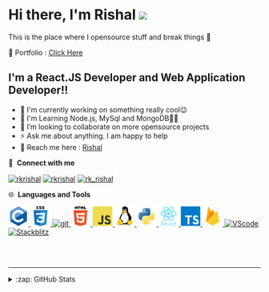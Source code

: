 # Hi there, I'm Rishal <img src="https://media.giphy.com/media/hvRJCLFzcasrR4ia7z/giphy.gif" width="5%"></a>
This is the place where I opensource stuff and break things :rofl: 

💼 Portfolio : [Click Here]()

## I'm a React.JS Developer and Web Application Developer!!

- 🔭 I'm currently working on something really cool😉
- 🌱 I'm Learning Node.js, MySql and MongoDB👨‍💻
- 👯 I’m looking to collaborate on more opensource projects
- ⚡  Ask me about anything. I am happy to help
- 📮 Reach me here : [Rishal](https://www.linkedin.com/in/rkrishal/)

🔗 &nbsp;**Connect with me**
<p align="left">
<a href="https://twitter.com/rkrishal" target="blank"><img align="center" src="https://raw.githubusercontent.com/rahuldkjain/github-profile-readme-generator/master/src/images/icons/Social/twitter.svg" alt="rkrishal" height="30" width="40" /></a>
<a href="https://linkedin.com/in/rkrishal" target="blank"><img align="center" src="https://raw.githubusercontent.com/rahuldkjain/github-profile-readme-generator/master/src/images/icons/Social/linked-in-alt.svg" alt="rkrishal" height="30" width="40" /></a>
<a href="https://instagram.com/rk_rishal" target="blank"><img align="center" src="https://raw.githubusercontent.com/rahuldkjain/github-profile-readme-generator/master/src/images/icons/Social/instagram.svg" alt="rk_rishal" height="30" width="40" /></a>


🌐 &nbsp;**Languages and Tools**

<a href="https://www.cprogramming.com/" target="_blank"> <img src="https://raw.githubusercontent.com/devicons/devicon/master/icons/c/c-original.svg" alt="c" width="40" height="40"/> </a> <a href="https://www.w3schools.com/css/" target="_blank"> <img src="https://raw.githubusercontent.com/devicons/devicon/master/icons/css3/css3-original-wordmark.svg" alt="css3" width="40" height="40"/> </a> <a href="https://git-scm.com/" target="_blank"> <img src="https://www.vectorlogo.zone/logos/git-scm/git-scm-icon.svg" alt="git" width="40" height="40"/> </a> <a href="https://www.w3.org/html/" target="_blank"> <img src="https://raw.githubusercontent.com/devicons/devicon/master/icons/html5/html5-original-wordmark.svg" alt="html5" width="40" height="40"/> </a> <a href="https://developer.mozilla.org/en-US/docs/Web/JavaScript" target="_blank"> <img src="https://raw.githubusercontent.com/devicons/devicon/master/icons/javascript/javascript-original.svg" alt="javascript" width="40" height="40"/> </a>  <a href="https://www.linux.org/" target="_blank"> <img src="https://raw.githubusercontent.com/devicons/devicon/master/icons/linux/linux-original.svg" alt="linux" width="40" height="40"/> </a> <a href="https://www.python.org" target="_blank"> <img src="https://raw.githubusercontent.com/devicons/devicon/master/icons/python/python-original.svg" alt="python" width="40" height="40"/> </a> <a href="https://reactjs.org/" target="_blank"> <img src="https://raw.githubusercontent.com/devicons/devicon/master/icons/react/react-original-wordmark.svg" alt="react" width="40" height="40"/> </a> <a href="https://www.typescriptlang.org/" target="_blank"> <img src="https://raw.githubusercontent.com/devicons/devicon/master/icons/typescript/typescript-original.svg" alt="typescript" width="40" height="40"/> </a> <a href="https://firebase.google.com" target="_blank"> <img src="https://raw.githubusercontent.com/github/explore/80688e429a7d4ef2fca1e82350fe8e3517d3494d/topics/firebase/firebase.png" alt="Firebase" width="40" height="40"/> </a> <a href="https://code.visualstudio.com" target="_blank"> <img src="https://uxwing.com/wp-content/themes/uxwing/download/10-brands-and-social-media/visual-studio-code.svg" alt="VScode" width="40" height="40"/> </a> <a href="https://stackblitz.com" target="_blank"> <img src="https://blog.stackblitz.com/img/favicon.png?hash=3817f5a9d1" alt="Stackblitz" width="40" height="40"/> </a>  </p>


<br />
<br />

---


<details>
  <summary>:zap: GitHub Stats</summary>

  <img align="left" alt="Mohamed Rishal's GitHub Stats" src="https://github-readme-stats.vercel.app/api?username=rkrishal&show_icons=true&hide_border=false&title_color=ff652f&icon_color=FFE400&bg_color=09131B&text_color=ffffff&border_color=0c1a25" />

</details>

[linkedin]: https://linkedin.com/in/rkrishal
[github]: https://github.com/rkrishal
[twitter]: https://twitter.com/rkrishal
[instagram]: https://instagram.com/rk_rishal

